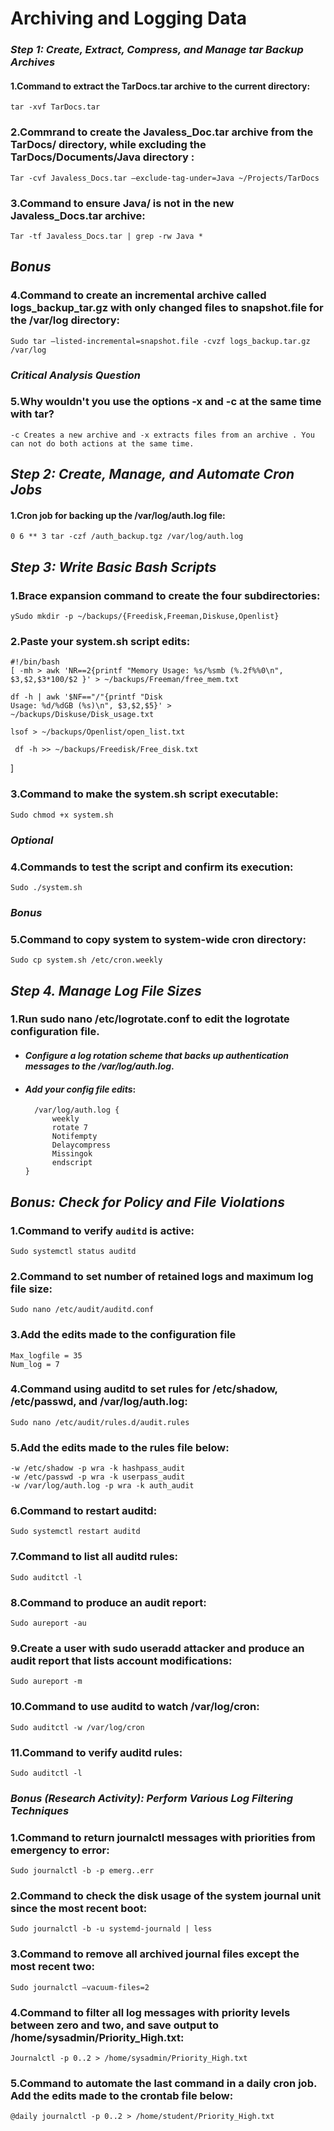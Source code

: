 # Archiving and Logging Data




### *Step 1: Create, Extract, Compress, and Manage tar Backup Archives*

#### **1.Command to extract the TarDocs.tar archive to the current directory**:

    tar -xvf TarDocs.tar


### **2.Commrand to create the Javaless_Doc.tar archive from the TarDocs/ directory, while excluding the TarDocs/Documents/Java directory** :

    Tar -cvf Javaless_Docs.tar –exclude-tag-under=Java ~/Projects/TarDocs


### **3.Command to ensure Java/ is not in the new Javaless_Docs.tar archive**:

    Tar -tf Javaless_Docs.tar | grep -rw Java *


## *Bonus*
 
### **4.Command to create an incremental archive called logs_backup_tar.gz with only changed files to snapshot.file for the /var/log directory**:

    Sudo tar –listed-incremental=snapshot.file -cvzf logs_backup.tar.gz /var/log


### *Critical Analysis Question*

### **5.Why wouldn't you use the options -x and -c at the same time with tar?**
    -c Creates a new archive and -x extracts files from an archive . You can not do both actions at the same time. 


## *Step 2: Create, Manage, and Automate Cron Jobs*

#### **1.Cron job for backing up the /var/log/auth.log file**:
    0 6 ** 3 tar -czf /auth_backup.tgz /var/log/auth.log

## *Step 3: Write Basic Bash Scripts*

### **1.Brace expansion command to create the four subdirectories**:

    ySudo mkdir -p ~/backups/{Freedisk,Freeman,Diskuse,Openlist}


### 2.**Paste your system.sh script edits**:

    #!/bin/bash
    [ -mh > awk 'NR==2{printf "Memory Usage: %s/%smb (%.2f%%0\n", $3,$2,$3*100/$2 }' > ~/backups/Freeman/free_mem.txt

    df -h | awk '$NF=="/"{printf "Disk 
    Usage: %d/%dGB (%s)\n", $3,$2,$5}' > 
    ~/backups/Diskuse/Disk_usage.txt

    lsof > ~/backups/Openlist/open_list.txt

     df -h >> ~/backups/Freedisk/Free_disk.txt
]


### 3.**Command to make the system.sh script executable**:

    Sudo chmod +x system.sh

### *Optional*

### **4.Commands to test the script and confirm its execution**:

    Sudo ./system.sh


### *Bonus*

### 5.**Command to copy system to system-wide cron directory**:

    Sudo cp system.sh /etc/cron.weekly



## *Step 4. Manage Log File Sizes*
 
### 1.**Run sudo nano /etc/logrotate.conf to edit the logrotate configuration file**. 

- #### *Configure a log rotation scheme that backs up authentication messages to the /var/log/auth.log*. 

- #### *Add your config file edits*:

        /var/log/auth.log {
            weekly
            rotate 7
            Notifempty
            Delaycompress
            Missingok
            endscript
      }






## *Bonus: Check for Policy and File Violations*

### 1.**Command to verify `auditd` is active**:

    Sudo systemctl status auditd


### 2.**Command to set number of retained logs and maximum log file size**:

    Sudo nano /etc/audit/auditd.conf


### 3.**Add the edits made to the configuration file** 
    Max_logfile = 35
    Num_log = 7


### 4.**Command using auditd to set rules for /etc/shadow, /etc/passwd, and /var/log/auth.log**:

    Sudo nano /etc/audit/rules.d/audit.rules

 
### 5.**Add the edits made to the rules file below**:

    -w /etc/shadow -p wra -k hashpass_audit
    -w /etc/passwd -p wra -k userpass_audit
    -w /var/log/auth.log -p wra -k auth_audit


### 6.**Command to restart auditd**:

    Sudo systemctl restart auditd


### 7.**Command to list all auditd rules**:

    Sudo auditctl -l


### 8.**Command to produce an audit report**:

    Sudo aureport -au


### 9.**Create a user with sudo useradd attacker and produce an audit report that lists account modifications**:

    Sudo aureport -m


### 10.**Command to use auditd to watch /var/log/cron**:

    Sudo auditctl -w /var/log/cron


### 11.**Command to verify auditd rules**:

    Sudo auditctl -l


### *Bonus (Research Activity): Perform Various Log Filtering Techniques*

### 1.**Command to return journalctl messages with priorities from emergency to error**:

    Sudo journalctl -b -p emerg..err


### 2.**Command to check the disk usage of the system journal unit since the most recent boot**:

    Sudo journalctl -b -u systemd-journald | less


### 3.**Command to remove all archived journal files except the most recent two**:

    Sudo journalctl –vacuum-files=2


### 4.**Command to filter all log messages with priority levels between zero and two, and save output to /home/sysadmin/Priority_High.txt**:

    Journalctl -p 0..2 > /home/sysadmin/Priority_High.txt


### 5.**Command to automate the last command in a daily cron job. Add the edits made to the crontab file below**:

    @daily journalctl -p 0..2 > /home/student/Priority_High.txt